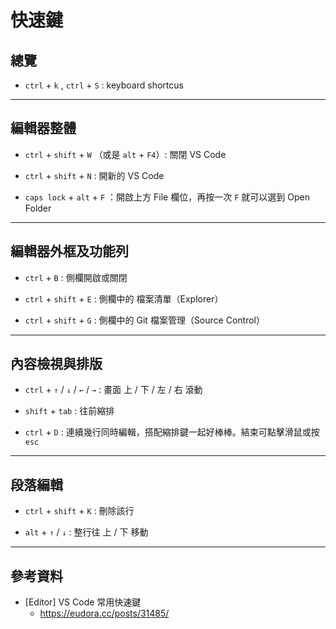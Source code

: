 # 快速鍵
 

## 總覽

* `ctrl` + `k` , `ctrl` + `S` : keyboard shortcus

---

## 編輯器整體

* `ctrl` + `shift` + `W` （或是 `alt` + `F4`）: 關閉 VS Code

* `ctrl` + `shift` + `N` : 開新的 VS Code

* `caps lock` + `alt` + `F` ：開啟上方 File 欄位，再按一次 `F` 就可以選到 Open Folder

---

## 編輯器外框及功能列

* `ctrl` + `B` : 側欄開啟或關閉

* `ctrl` + `shift` + `E` : 側欄中的 檔案清單（Explorer）

* `ctrl` + `shift` + `G` : 側欄中的 Git 檔案管理（Source Control）

---

## 內容檢視與排版

* `ctrl` + `↑` / `↓` / `←` / `→` : 畫面 上 / 下 / 左 / 右 滾動

* `shift` + `tab` : 往前縮排

* `ctrl` + `D` : 連續幾行同時編輯，搭配縮排鍵一起好棒棒。結束可點擊滑鼠或按 `esc` 

---

## 段落編輯

* `ctrl` + `shift` + `K` : 刪除該行

* `alt` + `↑` / `↓` : 整行往 上 / 下 移動

---

## 參考資料

* [Editor] VS Code 常用快速鍵
  * https://eudora.cc/posts/31485/